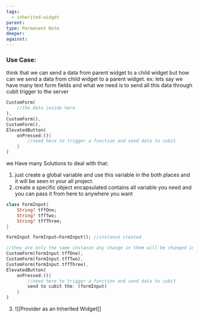 ```yaml
---
tags:
  - inherited-widget
parent: 
type: Permanent Note
deeper: 
against:
---
```

### Use Case:
think that we can send a data from parent widget to a child widget but how can we send a data from child widget to a parent widget.
ex:
	lets say we have many text form fields and what we need is to send all this data through cubit trigger to the server
```dart
CustomForm( 
	//the data inside here
),
CustomForm(),
CustomForm(),
ElevatedButton(
	onPressed:(){
		//need here to trigger a function and send data to cubit
	}
)
```
we Have many Solutions to deal with that:
1. just create a global variable and use this variable in the both places and it will be seen in your all project.
2. create a specific object encapsulated contains all variable you need and you can pass it from here to anywhere you want
```dart
class FormInput{
	String? tffOne;
	String? tffTwo;
	String? tffThree;
}
```
```dart
FormInput formInput=FormInput(); //instance created

//they are only the same instance any change in them will be changed in the real one
CustomForm(formInput.tffOne),
CustomForm(formInput.tffTwo),
CustomForm(formInput.tffThree),
ElevatedButton(
	onPressed:(){
		//need here to trigger a function and send data to cubit
		send to cubit the: (formInput)
	}
)
```
3. ![[Provider as an Inherited Widget]]